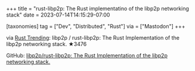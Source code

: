 +++
title = "rust-libp2p: The Rust implementatino of the libp2p networking stack"
date = 2023-07-14T14:15:29-07:00

[taxonomies]
tag = ["Dev", "Distributed", "Rust"]
via = ["Mastodon"]
+++

via [Rust Trending](https://botsin.space/@RustTrending/110713168698354451): libp2p / rust-libp2p: The Rust Implementation of the libp2p networking stack. ★3476

<!-- more -->

GitHub: [libp2p/rust-libp2p: The Rust Implementation of the libp2p networking stack.](https://github.com/libp2p/rust-libp2p)
